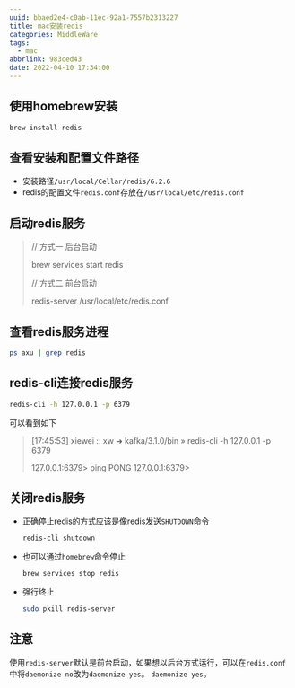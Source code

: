 ```yaml
---
uuid: bbaed2e4-c0ab-11ec-92a1-7557b2313227
title: mac安装redis
categories: MiddleWare
tags:
  - mac
abbrlink: 983ced43
date: 2022-04-10 17:34:00
---
```


## 使用homebrew安装

~~~bash
brew install redis
~~~

## 查看安装和配置文件路径

- 安装路径`/usr/local/Cellar/redis/6.2.6`
- redis的配置文件`redis.conf`存放在`/usr/local/etc/redis.conf`

## 启动redis服务

>// 方式一 后台启动
>
>brew services start redis
>
>// 方式二 前台启动
>
>redis-server /usr/local/etc/redis.conf

## 查看redis服务进程

~~~bash
ps axu | grep redis
~~~

## redis-cli连接redis服务

~~~bash
redis-cli -h 127.0.0.1 -p 6379
~~~

可以看到如下

> [17:45:53] xiewei :: xw  ➜  kafka/3.1.0/bin » redis-cli -h 127.0.0.1 -p 6379
>
> 127.0.0.1:6379> ping
> PONG
> 127.0.0.1:6379>

## 关闭redis服务

- 正确停止redis的方式应该是像redis发送`SHUTDOWN`命令

  ~~~bash
  redis-cli shutdown
  ~~~

- 也可以通过`homebrew`命令停止

  ~~~bash
  brew services stop redis
  ~~~

- 强行终止

  ~~~bash
  sudo pkill redis-server
  ~~~

## 注意

使用`redis-server`默认是前台启动，如果想以后台方式运行，可以在`redis.conf`中将`daemonize no`改为`daemonize yes`。
`daemonize yes`。
